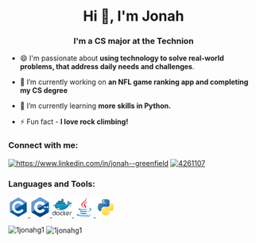 <h1 align="center">Hi 👋, I'm Jonah</h1>
<h3 align="center">I'm a CS major at the Technion</h3>

- 😄 I'm passionate about **using technology to solve real-world problems, that address daily needs and challenges**.

- 🔭 I’m currently working on **an NFL game ranking app and completing my CS degree**

- 🌱 I’m currently learning **more skills in Python.**

- ⚡ Fun fact - **I love rock climbing!**

<h3 align="left">Connect with me:</h3>
<p align="left">
<a href="https://www.linkedin.com/in/https://www.linkedin.com/in/jonah--greenfield" target="blank"><img align="center" src="https://raw.githubusercontent.com/rahuldkjain/github-profile-readme-generator/master/src/images/icons/Social/linked-in-alt.svg" alt="https://www.linkedin.com/in/jonah--greenfield" height="30" width="40" /></a>
<a href="https://stackoverflow.com/users/4261107" target="blank"><img align="center" src="https://raw.githubusercontent.com/rahuldkjain/github-profile-readme-generator/master/src/images/icons/Social/stack-overflow.svg" alt="4261107" height="30" width="40" /></a>
</p>

<h3 align="left">Languages and Tools:</h3>
<p align="left"> <a href="https://www.cprogramming.com/" target="_blank" rel="noreferrer"> <img src="https://raw.githubusercontent.com/devicons/devicon/master/icons/c/c-original.svg" alt="c" width="40" height="40"/> </a> <a href="https://www.w3schools.com/cpp/" target="_blank" rel="noreferrer"> <img src="https://raw.githubusercontent.com/devicons/devicon/master/icons/cplusplus/cplusplus-original.svg" alt="cplusplus" width="40" height="40"/> </a> <a href="https://www.docker.com/" target="_blank" rel="noreferrer"> <img src="https://raw.githubusercontent.com/devicons/devicon/master/icons/docker/docker-original-wordmark.svg" alt="docker" width="40" height="40"/> </a> <a href="https://www.java.com" target="_blank" rel="noreferrer"> <img src="https://raw.githubusercontent.com/devicons/devicon/master/icons/java/java-original.svg" alt="java" width="40" height="40"/> </a> <a href="https://www.python.org" target="_blank" rel="noreferrer"> <img src="https://raw.githubusercontent.com/devicons/devicon/master/icons/python/python-original.svg" alt="python" width="40" height="40"/> </a> </p>

<p><img align="left" src="https://github-readme-stats.vercel.app/api/top-langs?username=1jonahg1&show_icons=true&locale=en&layout=compact" alt="1jonahg1" /></p>

<p>&nbsp;<img align="center" src="https://github-readme-stats.vercel.app/api?username=1jonahg1&show_icons=true&locale=en" alt="1jonahg1" /></p>
